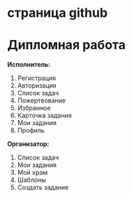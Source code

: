 # страница github

# Дипломная работа

**Исполнитель:**

1. Регистрация 
2. Авторизация 
3. Список задач
4. Пожертвование
5. Избранное
6. Карточка задания
7. Мои задания   
8. Профиль       

**Организатор:**

1. Список задач
2. Мои задания
3. Мой храм
4. Шаблоны
5. Создать задание
